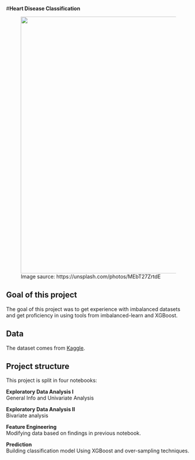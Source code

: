 #**Heart Disease Classification**



<figure>
<img src='https://images.unsplash.com/photo-1618939304347-e91b1f33d2ab?ixlib=rb-4.0.3&ixid=MnwxMjA3fDB8MHxwaG90by1wYWdlfHx8fGVufDB8fHx8&auto=format&fit=crop&w=687&q=80'  width="700"/>
<figcaption>Image saurce: https://unsplash.com/photos/MEbT27ZrtdE</figcaption></center>
</figure>


## **Goal of this project**

The goal of this project was to get experience with imbalanced datasets and get proficiency in using tools from imbalanced-learn  and XGBoost.

## **Data**

The dataset comes from [Kaggle](https://www.kaggle.com/datasets/kamilpytlak/personal-key-indicators-of-heart-disease). 


## **Project structure**
This project is split in four notebooks:

**Exploratory Data Analysis I**\
General Info and Univariate Analysis

**Exploratory Data Analysis II**\
Bivariate analysis

**Feature Engineering**\
Modifying data based on findings in previous notebook.

**Prediction**\
Building classification model Using XGBoost and over-sampling techniques.
